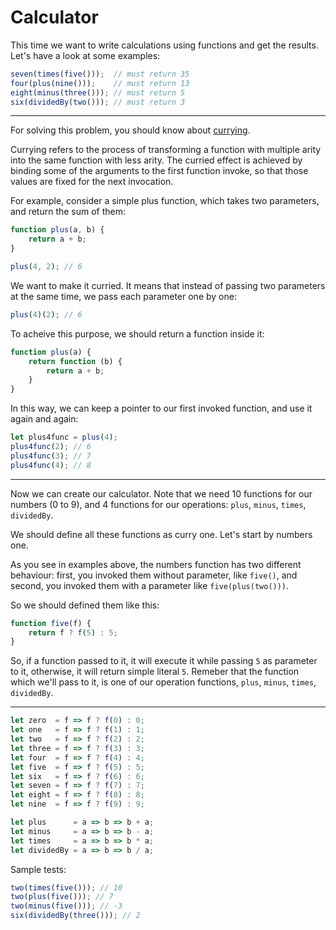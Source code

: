 # Calculator

This time we want to write calculations using functions and get the results. Let's have a look at some examples:



```js
seven(times(five()));  // must return 35
four(plus(nine()));    // must return 13
eight(minus(three())); // must return 5
six(dividedBy(two())); // must return 3
```
---

For solving this problem, you should know about [currying](https://en.wikipedia.org/wiki/Currying).

Currying refers to the process of transforming a function with multiple arity into the same function with less arity. The curried effect is achieved by binding some of the arguments to the first function invoke, so that those values are fixed for the next invocation.

For example, consider a simple plus function, which takes two parameters, and return the sum of them:

```js
function plus(a, b) {
    return a + b;
}

plus(4, 2); // 6
```

We want to make it curried. It means that instead of passing two parameters at the same time,
we pass each parameter one by one:

```js
plus(4)(2); // 6
```

To acheive this purpose, we should return a function inside it:

```js
function plus(a) {
    return function (b) {
        return a + b;
    }
}
```

In this way, we can keep a pointer to our first invoked function, and use it again and again:

```js
let plus4func = plus(4);
plus4func(2); // 6
plus4func(3); // 7
plus4func(4); // 8
```

---

Now we can create our calculator. Note that we need 10 functions for our numbers (0 to 9),
and 4 functions for our operations: `plus`, `minus`, `times`, `dividedBy`.

We should define all these functions as curry one. Let's start by numbers one.

As you see in examples above, the numbers function has two different behaviour: first, you
invoked them without parameter, like `five()`, and second, you invoked them with a parameter
like `five(plus(two()))`.

So we should defined them like this:

```js
function five(f) {
    return f ? f(5) : 5;
}
```

So, if a function passed to it, it will execute it while passing `5` as parameter to it,
otherwise, it will return simple literal `5`. Remeber that the function which we'll pass
to it, is one of our operation functions, `plus`, `minus`, `times`, `dividedBy`.

---

```js
let zero  = f => f ? f(0) : 0;
let one   = f => f ? f(1) : 1;
let two   = f => f ? f(2) : 2;
let three = f => f ? f(3) : 3;
let four  = f => f ? f(4) : 4;
let five  = f => f ? f(5) : 5;
let six   = f => f ? f(6) : 6;
let seven = f => f ? f(7) : 7;
let eight = f => f ? f(8) : 8;
let nine  = f => f ? f(9) : 9;

let plus      = a => b => b + a;
let minus     = a => b => b - a;
let times     = a => b => b * a;
let dividedBy = a => b => b / a;
```

Sample tests:

```js
two(times(five())); // 10
two(plus(five())); // 7
two(minus(five())); // -3
six(dividedBy(three())); // 2
```